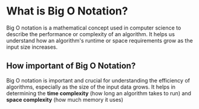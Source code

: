# What is Big O Notation?

Big O notation is a mathematical concept used in computer science to describe the performance or complexity of an algorithm. It helps us understand how an algorithm's runtime or space requirements grow as the input size increases.

## How important of Big O Notation?
Big O notation is important and crucial for understanding the efficiency of algorithms, especially as the size of the input data grows. It helps in determining the **time complexity** (how long an algorithm takes to run) and **space complexity** (how much memory it uses)